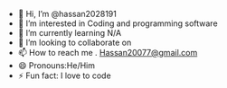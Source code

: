 - 👋 Hi, I’m @hassan2028191
- 👀 I’m interested in Coding and programming software
- 🌱 I’m currently learning N/A
- 💞️ I’m looking to collaborate on
- 📫 How to reach me . Hassan20077@gmail.com
- 😄 Pronouns:He/Him 
- ⚡ Fun fact: I love to code

<!---
hassan2028191/hassan2028191 is a ✨ special ✨ repository because its `README.md` (this file) appears on your GitHub profile.
You can click the Preview link to take a look at your changes.
--->
